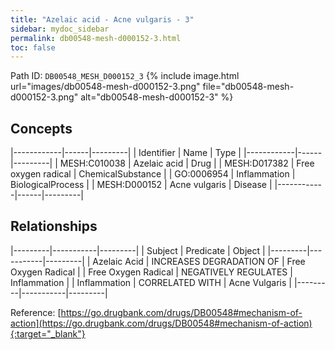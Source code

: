 ```yaml
---
title: "Azelaic acid - Acne vulgaris - 3"
sidebar: mydoc_sidebar
permalink: db00548-mesh-d000152-3.html
toc: false 
---
```



Path ID: `DB00548_MESH_D000152_3`
{% include image.html url="images/db00548-mesh-d000152-3.png" file="db00548-mesh-d000152-3.png" alt="db00548-mesh-d000152-3" %}

## Concepts

|------------|------|---------|
| Identifier | Name | Type    |
|------------|------|---------|
| MESH:C010038 | Azelaic acid | Drug |
| MESH:D017382 | Free oxygen radical | ChemicalSubstance |
| GO:0006954 | Inflammation | BiologicalProcess |
| MESH:D000152 | Acne vulgaris | Disease |
|------------|------|---------|

## Relationships

|---------|-----------|---------|
| Subject | Predicate | Object  |
|---------|-----------|---------|
| Azelaic Acid | INCREASES DEGRADATION OF | Free Oxygen Radical |
| Free Oxygen Radical | NEGATIVELY REGULATES | Inflammation |
| Inflammation | CORRELATED WITH | Acne Vulgaris |
|---------|-----------|---------|

Reference: [https://go.drugbank.com/drugs/DB00548#mechanism-of-action](https://go.drugbank.com/drugs/DB00548#mechanism-of-action){:target="_blank"}